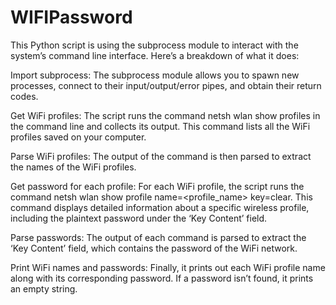 # WIFIPassword
This Python script is using the subprocess module to interact with the system’s command line interface. Here’s a breakdown of what it does:

Import subprocess: The subprocess module allows you to spawn new processes, connect to their input/output/error pipes, and obtain their return codes.

Get WiFi profiles: The script runs the command netsh wlan show profiles in the command line and collects its output. This command lists all the WiFi profiles saved on your computer.

Parse WiFi profiles: The output of the command is then parsed to extract the names of the WiFi profiles.

Get password for each profile: For each WiFi profile, the script runs the command netsh wlan show profile name=<profile_name> key=clear. This command displays detailed information about a specific wireless profile, including the plaintext password under the ‘Key Content’ field.

Parse passwords: The output of each command is parsed to extract the ‘Key Content’ field, which contains the password of the WiFi network.

Print WiFi names and passwords: Finally, it prints out each WiFi profile name along with its corresponding password. If a password isn’t found, it prints an empty string.
